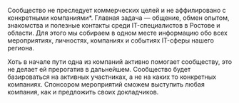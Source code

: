 Сообщество не преследует коммерческих целей и не аффилировано с конкретными компаниями*. Главная задача — общение, обмен опытом, знакомства и полезные контакты среди IT-специалистов в Ростове и области. Для этого мы собираем в одном месте информацию обо всех мероприятиях, личностях, компаниях и событиях IT-сферы нашего региона.

Хоть в начале пути одна из компаний активно помогает сообществу, это не делает ей прерогатив в дальнейшем. Сообщество будет базироваться на активных участниках, а не на каких то конкретных компаниях. Спонсором мероприятий сможем выступить любая компания, как и предложить своих докладчиков.
